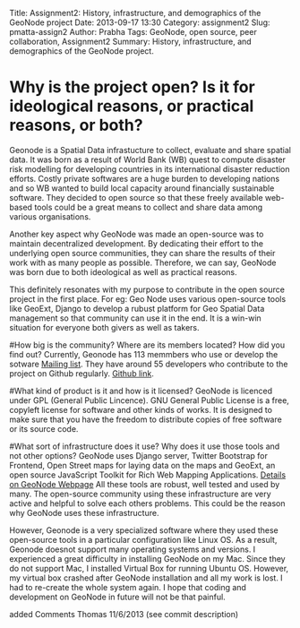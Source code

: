 Title: Assignment2: History, infrastructure, and demographics of the GeoNode project
Date: 2013-09-17 13:30
Category: assignment2
Slug: pmatta-assign2
Author: Prabha
Tags: GeoNode, open source, peer collaboration, Assignment2
Summary: History, infrastructure, and demographics of the GeoNode project.

# Why is the project open? Is it for ideological reasons, or practical reasons, or both?
Geonode is a Spatial Data infrastucture to collect, evaluate and share spatial data. It was born as a result of World Bank (WB) quest to compute disaster risk modelling for developing countries in its international disaster reduction efforts. Costly private softwares are a huge burden to developing nations and so WB wanted to build local capacity around financially sustainable software. They decided to open source so that these freely available web-based tools could be a great means to collect and share data among various organisations.

Another key aspect why GeoNode was made an open-source was to maintain decentralized development. By dedicating their effort to the underlying open source communities, they can share the results of their work with as many people as possible. Therefore, we can say,  GeoNode was born due to both ideological as well as practical reasons.

This definitely resonates with my purpose to contribute in the open source project in the first place.  For eg: Geo Node uses various open-source tools like GeoExt, Django to develop a rubust platform for Geo Spatial Data management so that community can use it in the end. It is a win-win situation for everyone both givers as well as takers.


#How big is the community? Where are its members located? How did you find out?
Currently, Geonode has 113 memmbers who use or develop the sotware [Mailing list](https://groups.google.com/a/opengeo.org/forum/#!members/geonode-dev). They have around 55 developers who contribute to the project on Github regularly. [Github link]( https://github.com/GeoNode/geonode/graphs/contributors). 


#What kind of product is it and how is it licensed?
GeoNode is licenced under GPL (General Public Lincence). GNU General Public License is a free, copyleft license for software and other kinds of works. It is designed to make sure that you have the freedom to distribute copies of free software or its source code.

#What sort of infrastructure does it use? Why does it use those tools and not other options?
GeoNode uses Django server, Twitter Bootstrap for Frontend, Open Street maps for laying data on the maps and GeoExt, an open source JavaScript Toolkit for Rich Web Mapping Applications. [Details on GeoNode Webpage](http://geonode.org/dev_features.html) All these tools are robust, well tested and used by many. The open-source community using these infrastructure are very active and helpful to solve each others problems. This could be the reason why GeoNode uses these infrastructure.

However, Geonode is a very specialized software where they used these open-source tools in a particular configuration like Linux OS. As a result, Geonode doesnot support many operating systems and versions. I experienced a great difficulty in installing GeoNode on my Mac. Since they do not support Mac, I installed Virtual Box for running Ubuntu OS. However, my virtual box crashed after GeoNode installation and all my work is lost. I had to re-create the whole system again. I hope that coding and development on GeoNode in future will not be that painful. 


added Comments Thomas 11/6/2013 (see commit description)

